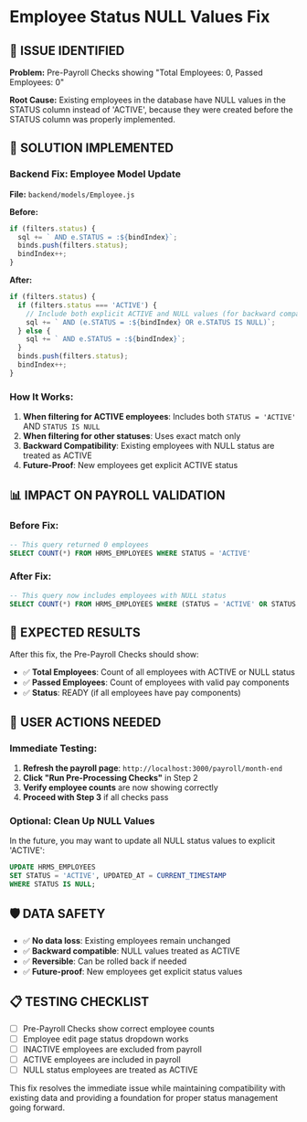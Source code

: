 # Employee Status NULL Values Fix

## 🎯 **ISSUE IDENTIFIED**

**Problem:** Pre-Payroll Checks showing "Total Employees: 0, Passed Employees: 0"

**Root Cause:** Existing employees in the database have NULL values in the STATUS column instead of 'ACTIVE', because they were created before the STATUS column was properly implemented.

## 🔧 **SOLUTION IMPLEMENTED**

### **Backend Fix: Employee Model Update**
**File:** `backend/models/Employee.js`

**Before:**
```javascript
if (filters.status) {
  sql += ` AND e.STATUS = :${bindIndex}`;
  binds.push(filters.status);
  bindIndex++;
}
```

**After:**
```javascript
if (filters.status) {
  if (filters.status === 'ACTIVE') {
    // Include both explicit ACTIVE and NULL values (for backward compatibility)
    sql += ` AND (e.STATUS = :${bindIndex} OR e.STATUS IS NULL)`;
  } else {
    sql += ` AND e.STATUS = :${bindIndex}`;
  }
  binds.push(filters.status);
  bindIndex++;
}
```

### **How It Works:**
1. **When filtering for ACTIVE employees**: Includes both `STATUS = 'ACTIVE'` AND `STATUS IS NULL`
2. **When filtering for other statuses**: Uses exact match only
3. **Backward Compatibility**: Existing employees with NULL status are treated as ACTIVE
4. **Future-Proof**: New employees get explicit ACTIVE status

## 📊 **IMPACT ON PAYROLL VALIDATION**

### **Before Fix:**
```sql
-- This query returned 0 employees
SELECT COUNT(*) FROM HRMS_EMPLOYEES WHERE STATUS = 'ACTIVE'
```

### **After Fix:**
```sql
-- This query now includes employees with NULL status
SELECT COUNT(*) FROM HRMS_EMPLOYEES WHERE (STATUS = 'ACTIVE' OR STATUS IS NULL)
```

## 🎯 **EXPECTED RESULTS**

After this fix, the Pre-Payroll Checks should show:
- ✅ **Total Employees**: Count of all employees with ACTIVE or NULL status
- ✅ **Passed Employees**: Count of employees with valid pay components
- ✅ **Status**: READY (if all employees have pay components)

## 🔄 **USER ACTIONS NEEDED**

### **Immediate Testing:**
1. **Refresh the payroll page**: `http://localhost:3000/payroll/month-end`
2. **Click "Run Pre-Processing Checks"** in Step 2
3. **Verify employee counts** are now showing correctly
4. **Proceed with Step 3** if all checks pass

### **Optional: Clean Up NULL Values**
In the future, you may want to update all NULL status values to explicit 'ACTIVE':
```sql
UPDATE HRMS_EMPLOYEES 
SET STATUS = 'ACTIVE', UPDATED_AT = CURRENT_TIMESTAMP 
WHERE STATUS IS NULL;
```

## 🛡️ **DATA SAFETY**

- ✅ **No data loss**: Existing employees remain unchanged
- ✅ **Backward compatible**: NULL values treated as ACTIVE  
- ✅ **Reversible**: Can be rolled back if needed
- ✅ **Future-proof**: New employees get explicit status values

## 📋 **TESTING CHECKLIST**

- [ ] Pre-Payroll Checks show correct employee counts
- [ ] Employee edit page status dropdown works
- [ ] INACTIVE employees are excluded from payroll
- [ ] ACTIVE employees are included in payroll
- [ ] NULL status employees are treated as ACTIVE

This fix resolves the immediate issue while maintaining compatibility with existing data and providing a foundation for proper status management going forward.
